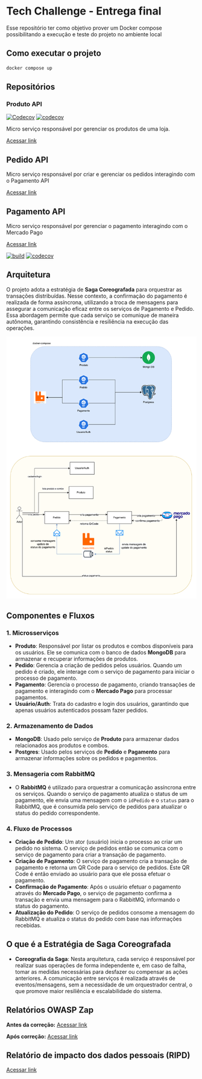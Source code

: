 # Tech Challenge - Entrega final

Esse repositório ter como objetivo prover um Docker compose possibilitando a execução e teste do projeto no ambiente local

## Como executar o projeto

```bash
docker compose up
```


## Repositórios

### Produto API

[![Codecov](https://github.com/brazalc/tech-challenge-produto/actions/workflows/codecov.yml/badge.svg)](https://github.com/brazalc/tech-challenge-produto/actions/workflows/codecov.yml)
[![codecov](https://codecov.io/gh/brazalc/tech-challenge-produto/graph/badge.svg?token=0OEL36QVGK)](https://codecov.io/gh/brazalc/tech-challenge-produto)

Micro serviço responsável por gerenciar os produtos de uma loja.

[Acessar link](https://github.com/brazalc/tech-challenge-produto)

## Pedido API

Micro serviço responsável por criar e gerenciar os pedidos interagindo com o Pagamento API

[Acessar link](https://github.com/edsjunior/tech-challenge-pedido)

## Pagamento API

Micro serviço responsável por gerenciar o pagamento interagindo com o Mercado Pago

[Acessar link](https://github.com/brunoalbrito/tech-challenge-pagamento)

[![build](https://github.com/brunoalbrito/tech-challenge-pagamento/actions/workflows/codecov.yaml/badge.svg)](https://github.com/brunoalbrito/tech-challenge-pagamento/actions/workflows/codecov.yaml)
[![codecov](https://codecov.io/gh/brunoalbrito/tech-challenge-pagamento/graph/badge.svg?token=EI0P7UB4NN)](https://codecov.io/gh/brunoalbrito/tech-challenge-pagamento)

## Arquitetura

O projeto adota a estratégia de **Saga Coreografada** para orquestrar as transações distribuídas. Nesse contexto, a confirmação do pagamento é realizada de forma assíncrona, utilizando a troca de mensagens para assegurar a comunicação eficaz entre os serviços de Pagamento e Pedido. Essa abordagem permite que cada serviço se comunique de maneira autônoma, garantindo consistência e resiliência na execução das operações.

![saga](assets/saga.png)

## Componentes e Fluxos

### 1. Microsserviços
- **Produto**: Responsável por listar os produtos e combos disponíveis para os usuários. Ele se comunica com o banco de dados **MongoDB** para armazenar e recuperar informações de produtos.
- **Pedido**: Gerencia a criação de pedidos pelos usuários. Quando um pedido é criado, ele interage com o serviço de pagamento para iniciar o processo de pagamento.
- **Pagamento**: Gerencia o processo de pagamento, criando transações de pagamento e interagindo com o **Mercado Pago** para processar pagamentos.
- **Usuário/Auth**: Trata do cadastro e login dos usuários, garantindo que apenas usuários autenticados possam fazer pedidos.

### 2. Armazenamento de Dados
- **MongoDB**: Usado pelo serviço de **Produto** para armazenar dados relacionados aos produtos e combos.
- **Postgres**: Usado pelos serviços de **Pedido** e **Pagamento** para armazenar informações sobre os pedidos e pagamentos.

### 3. Mensageria com RabbitMQ
- O **RabbitMQ** é utilizado para orquestrar a comunicação assíncrona entre os serviços. Quando o serviço de pagamento atualiza o status de um pagamento, ele envia uma mensagem com o `idPedido` e o `status` para o RabbitMQ, que é consumida pelo serviço de pedidos para atualizar o status do pedido correspondente.

### 4. Fluxo de Processos
- **Criação de Pedido**: Um ator (usuário) inicia o processo ao criar um pedido no sistema. O serviço de pedidos então se comunica com o serviço de pagamento para criar a transação de pagamento.
- **Criação de Pagamento**: O serviço de pagamento cria a transação de pagamento e retorna um QR Code para o serviço de pedidos. Este QR Code é então enviado ao usuário para que ele possa efetuar o pagamento.
- **Confirmação de Pagamento**: Após o usuário efetuar o pagamento através do **Mercado Pago**, o serviço de pagamento confirma a transação e envia uma mensagem para o RabbitMQ, informando o status do pagamento.
- **Atualização do Pedido**: O serviço de pedidos consome a mensagem do RabbitMQ e atualiza o status do pedido com base nas informações recebidas.

## O que é a Estratégia de Saga Coreografada

- **Coreografia da Saga**: Nesta arquitetura, cada serviço é responsável por realizar suas operações de forma independente e, em caso de falha, tomar as medidas necessárias para desfazer ou compensar as ações anteriores. A comunicação entre serviços é realizada através de eventos/mensagens, sem a necessidade de um orquestrador central, o que promove maior resiliência e escalabilidade do sistema.

## Relatórios OWASP Zap
**Antes da correção:** [Acessar link](assets/ZAP_Scanning_Report1.pdf)

**Após correção:** [Acessar link](assets/ZAP_Scanning_Report_After_Corrections1.pdf)

## Relatório de impacto dos dados pessoais (RIPD)
[Acessar link](assets/RIPD.docx)
